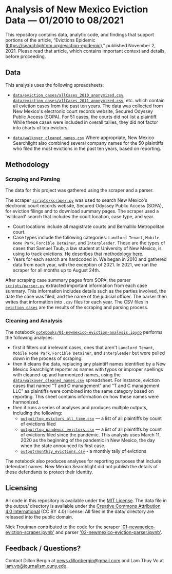 # Analysis of New Mexico Eviction Data  — 01/2010 to 08/2021

This repository contains data, analytic code, and findings that support portions of the article, “Evictions Epidemic (https://searchlightnm.org/eviction-epidemic),” published November 2, 2021. Please read that article, which contains important context and details, before proceeding.

## Data

This analysis uses the following spreadsheets:
- [`data/eviction_cases/allCases_2010_anonymized.csv`](data/eviction_cases/allCases_2010_anonymized.csv), [`data/eviction_cases/allCases_2011_anonymized.csv`](data/eviction_cases/allCases_2011_anonymized.csv), etc. which contain all eviction cases from the past ten years. The data was collected from New Mexico's electronic court records website, Secured Odyssey Public Access (SOPA). For 51 cases, the courts did not list a plaintiff. While these cases were included in overall tallies, they did not factor into charts of top evictors.

- [`data/walkover_cleaned_names.csv`](data/walkover_cleaned_names.csv) Where appropriate, New Mexico Searchlight also combined several company names for the 50 plaintiffs who filed the most evictions in the past ten years, based on reporting.

## Methodology

### Scraping and Parsing
The data for this project was gathered using the scraper and a parser.

The scraper [`scripts/scraper.py`](scripts/scraper.py) was used to search New Mexico's electronic court records website, Secured Odyssey Public Access (SOPA), for eviction filings and to download summary pages. The scraper used a 'wildcard' search that includes the court location, case type, and year.
- Court locations include all magistrate courts and Bernallilo Metropolitan court.
- Case types include the following categories: `Landlord Tenant`, `Mobile Home Park`, `Forcible Detainer`, and `Interpleader`. These are the types of cases that Samuel Taub, a law student at University of New Mexico, is using to track evictions. He describes that methodology [here](https://www.nmevictions.org/?page_id=903). 
- Years for each search are hardcoded in. We began in 2010 and gathered data from each year, with the exception of 2021. In 2021, we ran the scraper for all months up to August 24th.

After scraping case summary pages from SOPA, the parser [`scripts/parser.py`](scripts/parser.py) extracted important information from each case summary. This information includes details such as the parties involved, the date the case was filed, and the name of the judicial officer. The parser then writes that information into `.csv` files for each year. The CSV files in [`eviction_cases`](eviction_cases) are the results of the scraping and parsing process.

### Cleaning and Analysis
The notebook [`notebooks/01-newmexico-eviction-analysis.ipynb`](notebooks/01-newmexico-eviction-analysis.ipynb) performs the following analyses:

- first it filters out irrelevant cases, ones that aren't `Landlord Tenant`, `Mobile Home Park`, `Forcible Detainer`, and `Interpleader` but were pulled down in the process of scraping.
- then it cleans the data, replacing any plaintiff names identified by a New Mexico Searchlight reporter as names with typos or improper spellings with cleaned-up and harmonized names, using the [`data/walkover_cleaned_names.csv`](data/walkover_cleaned_names.csv) spreadsheet. For instance, eviction cases that named “T and C management” and “T and C management LLC” as plaintiffs were combined into the same category based on reporting. This sheet contains information on how these names were harmonized.
- then it runs a series of analyses and produces multiple outputs, including the following:
  - [`output/top_evictors_all_time.csv`](output/top_evictors_all_time.csv) — a list of all plaintiffs by count of evictions filed
  - [`output/top_pandemic_evictors.csv`](output/top_pandemic_evictors.csv) — a list of all plaintiffs by count of evictions filed since the pandemic. This analysis uses March 11, 2020 as the beginning of the pandemic in New Mexico, the day when the state announced its first case.
  - [`output/monthly_evictions.csv`](output/monthly_evictions.csv) - a monthly tally of evictions

The notebook also produces analyses for reporting purposes that include defendant names. New Mexico Searchlight did not publish the details of these defendants to protect their identity. 

## Licensing

All code in this repository is available under the [MIT License](https://opensource.org/licenses/MIT). The data file in the output/ directory is available under the [Creative Commons Attribution 4.0 International](https://creativecommons.org/licenses/by/4.0/) (CC BY 4.0) license. All files in the data/ directory are released into the public domain.

Nick Troutman contributed to the code for the scraper ['01-newmexico-eviction-scraper.ipynb'](01-newmexico-eviction-scraper.ipynb) and parser ['02-newmexico-eviction-parser.ipynb'](02-newmexico-eviction-parser.ipynb).

## Feedback / Questions?

Contact Dillon Bergin  at news.dillonbergin@gmail.com and Lam Thuy Vo at lam.vo@journalism.cuny.edu.
